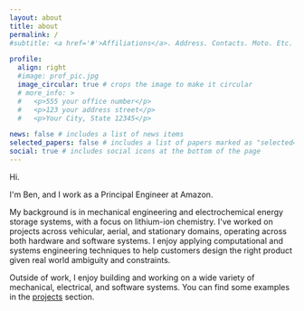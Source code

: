 ```yaml
---
layout: about
title: about
permalink: /
#subtitle: <a href='#'>Affiliations</a>. Address. Contacts. Moto. Etc.

profile:
  align: right
  #image: prof_pic.jpg
  image_circular: true # crops the image to make it circular
  # more_info: >
  #   <p>555 your office number</p>
  #   <p>123 your address street</p>
  #   <p>Your City, State 12345</p>

news: false # includes a list of news items
selected_papers: false # includes a list of papers marked as "selected={true}"
social: true # includes social icons at the bottom of the page
---
```


Hi. 

I'm Ben, and I work as a Principal Engineer at Amazon.  

My background is in mechanical engineering and electrochemical energy storage systems, with a focus on lithium-ion chemistry. I've worked on projects across vehicular, aerial, and stationary domains, operating across both hardware and software systems. I enjoy applying computational and systems engineering techniques to help customers design the right product given real world ambiguity and constraints.

Outside of work, I enjoy building and working on a wide variety of mechanical, electrical, and software systems. 
You can find some examples in the [projects](/projects/) section.
